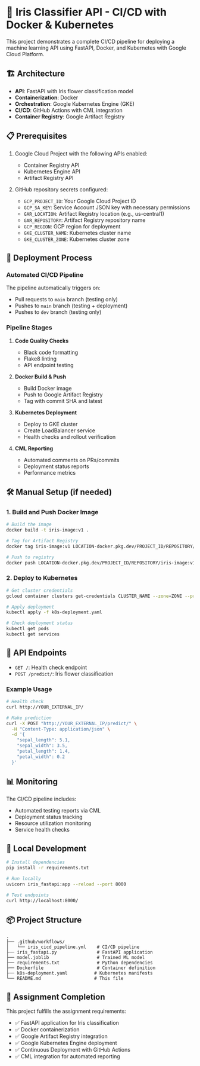 # 🌸 Iris Classifier API - CI/CD with Docker & Kubernetes

This project demonstrates a complete CI/CD pipeline for deploying a machine learning API using FastAPI, Docker, and Kubernetes with Google Cloud Platform.

## 🏗️ Architecture

- **API**: FastAPI with Iris flower classification model
- **Containerization**: Docker
- **Orchestration**: Google Kubernetes Engine (GKE)
- **CI/CD**: GitHub Actions with CML integration
- **Container Registry**: Google Artifact Registry

## 📋 Prerequisites

1. Google Cloud Project with the following APIs enabled:
   - Container Registry API
   - Kubernetes Engine API
   - Artifact Registry API

2. GitHub repository secrets configured:
   - `GCP_PROJECT_ID`: Your Google Cloud Project ID
   - `GCP_SA_KEY`: Service Account JSON key with necessary permissions
   - `GAR_LOCATION`: Artifact Registry location (e.g., us-central1)
   - `GAR_REPOSITORY`: Artifact Registry repository name
   - `GCP_REGION`: GCP region for deployment
   - `GKE_CLUSTER_NAME`: Kubernetes cluster name
   - `GKE_CLUSTER_ZONE`: Kubernetes cluster zone

## 🚀 Deployment Process

### Automated CI/CD Pipeline

The pipeline automatically triggers on:
- Pull requests to `main` branch (testing only)
- Pushes to `main` branch (testing + deployment)
- Pushes to `dev` branch (testing only)

### Pipeline Stages

1. **Code Quality Checks**
   - Black code formatting
   - Flake8 linting
   - API endpoint testing

2. **Docker Build & Push**
   - Build Docker image
   - Push to Google Artifact Registry
   - Tag with commit SHA and latest

3. **Kubernetes Deployment**
   - Deploy to GKE cluster
   - Create LoadBalancer service
   - Health checks and rollout verification

4. **CML Reporting**
   - Automated comments on PRs/commits
   - Deployment status reports
   - Performance metrics

## 🛠️ Manual Setup (if needed)

### 1. Build and Push Docker Image

```bash
# Build the image
docker build -t iris-image:v1 .

# Tag for Artifact Registry
docker tag iris-image:v1 LOCATION-docker.pkg.dev/PROJECT_ID/REPOSITORY/iris-image:v1

# Push to registry
docker push LOCATION-docker.pkg.dev/PROJECT_ID/REPOSITORY/iris-image:v1
```

### 2. Deploy to Kubernetes

```bash
# Get cluster credentials
gcloud container clusters get-credentials CLUSTER_NAME --zone=ZONE --project=PROJECT_ID

# Apply deployment
kubectl apply -f k8s-deployment.yaml

# Check deployment status
kubectl get pods
kubectl get services
```

## 📝 API Endpoints

- `GET /`: Health check endpoint
- `POST /predict/`: Iris flower classification

### Example Usage

```bash
# Health check
curl http://YOUR_EXTERNAL_IP/

# Make prediction
curl -X POST "http://YOUR_EXTERNAL_IP/predict/" \
  -H "Content-Type: application/json" \
  -d '{
    "sepal_length": 5.1,
    "sepal_width": 3.5,
    "petal_length": 1.4,
    "petal_width": 0.2
  }'
```

## 📊 Monitoring

The CI/CD pipeline includes:
- Automated testing reports via CML
- Deployment status tracking
- Resource utilization monitoring
- Service health checks

## 🔧 Local Development

```bash
# Install dependencies
pip install -r requirements.txt

# Run locally
uvicorn iris_fastapi:app --reload --port 8000

# Test endpoints
curl http://localhost:8000/
```

## 📦 Project Structure

```
.
├── .github/workflows/
│   └── iris_cicd_pipeline.yml    # CI/CD pipeline
├── iris_fastapi.py               # FastAPI application
├── model.joblib                  # Trained ML model
├── requirements.txt              # Python dependencies
├── Dockerfile                    # Container definition
├── k8s-deployment.yaml          # Kubernetes manifests
└── README.md                    # This file
```

## 🎯 Assignment Completion

This project fulfills the assignment requirements:
- ✅ FastAPI application for Iris classification
- ✅ Docker containerization
- ✅ Google Artifact Registry integration
- ✅ Google Kubernetes Engine deployment
- ✅ Continuous Deployment with GitHub Actions
- ✅ CML integration for automated reporting
